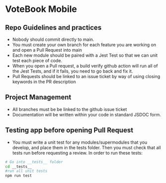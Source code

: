 # VoteBook Mobile
## Repo Guidelines and practices
- Nobody should commit directly to main. 
- You must create your own branch for each feature you are working on and open a Pull Request into main
- Each new module should be paired with a Jest Test so that we can unit test each piece of code. 
- When you open a Pull request, a build verify github action will run all of the Jest Tests, and if it fails, you need to go back and fix it. 
- Pull Requests should be linked to an issue ticket by way of using closing keywords in the PR description

## Project Management
- All branches must be be linked to the github issue ticket 
- Documentation will be written within your code in standard JSDOC form.

## Testing app before opening Pull Request
- You must write a unit test for any modules/supermodules that you develop, and place them in the tests folder. Then you must check that all tests run before requesting a review. In order to run these tests: 
```bash
# Go into __tests__ folder
cd __tests__
#run all unit tests
npm run test
```
